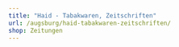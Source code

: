 ```yaml
---
title: "Haid - Tabakwaren, Zeitschriften"
url: /augsburg/haid-tabakwaren-zeitschriften/
shop: Zeitungen
---
```

